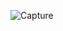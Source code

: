 ![Capture](https://user-images.githubusercontent.com/28908397/58700780-b885d100-83a9-11e9-8b65-971c60f482c4.JPG)
